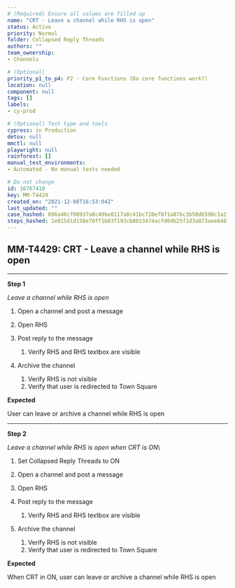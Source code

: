 ```yaml
---
# (Required) Ensure all values are filled up
name: "CRT - Leave a channel while RHS is open"
status: Active
priority: Normal
folder: Collapsed Reply Threads
authors: ""
team_ownership: 
- Channels

# (Optional)
priority_p1_to_p4: P2 - Core Functions (Do core functions work?)
location: null
component: null
tags: []
labels: 
- cy-prod

# (Optional) Test type and tools
cypress: in Production
detox: null
mmctl: null
playwright: null
rainforest: []
manual_test_environments: 
- Automated - No manual tests needed

# Do not change
id: 16767410
key: MM-T4429
created_on: "2021-12-08T16:53:04Z"
last_updated: ""
case_hashed: 096a46cf00937a8c49be8117a8c41bc728ef8f1a876c3b58d6590c1a2f66e620cfe30f38e1c1fad78a2cd19662494b1e
steps_hashed: 1e015d1d158e70ff1683f193cb0013474acfd0db25f1d3a873aee646f1b15daaa468908974b217ae919d771b5d41b384
---
```


<!-- (Auto-generated) Based on frontmatter's "key" and "name" -->

## MM-T4429: CRT - Leave a channel while RHS is open

---

**Step 1**

_Leave a channel while RHS is open_

1. Open a channel and post a message

2. Open RHS

3. Post reply to the message 

   1. Verify RHS and RHS textbox are visible

4. Archive the channel

   1. Verify RHS is not visible 
   2. Verify that user is redirected to Town Square

**Expected**

User can leave or archive a channel while RHS is open

---

**Step 2**

_Leave a channel while RHS is open when CRT is ON_\\

1. Set Collapsed Reply Threads to ON

2. Open a channel and post a message

3. Open RHS

4. Post reply to the message 

   1. Verify RHS and RHS textbox are visible

5. Archive the channel

   1. Verify RHS is not visible 
   2. Verify that user is redirected to Town Square

**Expected**

When CRT in ON, user can leave or archive a channel while RHS is open
